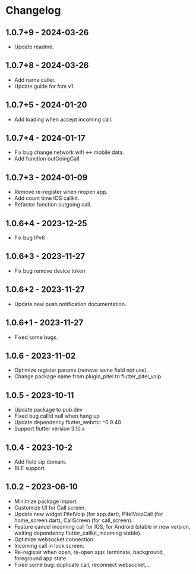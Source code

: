 # Changelog

## 1.0.7+9 - 2024-03-26

- Update readme.

## 1.0.7+8 - 2024-03-26

- Add name caller.
- Update guide for fcm v1.

## 1.0.7+5 - 2024-01-20

- Add loading when accept incoming call.

## 1.0.7+4 - 2024-01-17

- Fix bug change network wifi <-> mobile data.
- Add function outGoingCall.

## 1.0.7+3 - 2024-01-09

- Remove re-register when reopen app.
- Add count time IOS callkit.
- Refactor function outgoing call.

## 1.0.6+4 - 2023-12-25

- Fix bug IPv6

## 1.0.6+3 - 2023-11-27

- Fix bug remove device token

## 1.0.6+2 - 2023-11-27

- Update new push notification documentation.

## 1.0.6+1 - 2023-11-27

- Fixed some bugs.

## 1.0.6 - 2023-11-02

- Optimize register params (remove some field not use).
- Change package name from plugin_pitel to flutter_pitel_voip.

## 1.0.5 - 2023-10-11

- Update package to pub.dev
- Fixed bug callId null when hang up
- Update dependency flutter_webrtc: ^0.9.40
- Support flutter version 3.10.x

## 1.0.4 - 2023-10-2

- Add field sip domain.
- BLE support.

## 1.0.2 - 2023-06-10

- Minimize package import.
- Customize UI for Call screen.
- Update new widget PitelVoip (for app.dart), PitelVoipCall (for home_screen.dart), CallScreen (for call_screen).
- Feature cancel incoming call for IOS, for Android (stable in new version, waiting dependency flutter_callkit_incoming stable).
- Optimize websocket connection.
- Incoming call in lock screen.
- Re-register when open, re-open app: terminate, background, foreground app state.
- Fixed some bug: duplicate call, reconnect websocket,...
